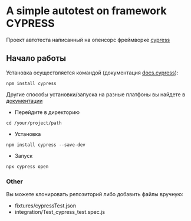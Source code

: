 # A simple autotest on framework CYPRESS

Проект автотеста написанный на опенсорс фреймворке [cypress](https://www.cypress.io)

## Начало работы

Установка осуществляется командой (документация [docs.cypress](https://docs.cypress.io/guides/getting-started/installing-cypress#Opening-Cypress)):
```shell
npm install cypress
```

Другие способы установки/запуска на разные платфоны вы найдете в [документации](https://docs.cypress.io/guides/getting-started/installing-cypress#System-requirements)

- Перейдите в директорию 
```shell
cd /your/project/path
```
- Установка
```shell
npm install cypress --save-dev
```
- Запуск
```shell
npx cypress open
```

### Other

Вы можете клонировать репозиторий либо добавить файлы вручную:
 - fixtures/cypressTest.json
 - integration/Test_cypress_test.spec.js